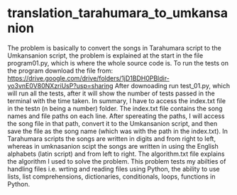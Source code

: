 # translation_tarahumara_to_umkansanion 
The problem is basically to convert the songs in Tarahumara script to the Umkansanion script, the problem is explained at the start in the file program01.py, which is where the whole source code is. To run the tests on the program download the file from: https://drive.google.com/drive/folders/1jD1BDH0PBldir-yo3vnE0V80NXzriUsP?usp=sharing  After downoading run test_01.py, which will run all the tests, after it will show the number of tests passed in the terminal with the time taken.
In summary, I have to access the index.txt file in the test*n* (n being a number) folder. The index.txt file contains the song names and file paths on each line. After spereating the paths, I will access the song file in that path, convert it to the Umkansanion script, and then save the file as the song name (which was with the path in the index.txt).
In Tarahumara scripts the songs are written in digits and from right to left, whereas in umknasanion scipt the songs are written in using the English alphabets (latin script) and from left to right. The algorithm.txt file explains the algorithm I used to solve the problem. 
This problem tests my abilties of handling files i.e. wrting and reading files using Python, the ability to use lists, list comprehensions, dictionaries, conditionals, loops, functions in Python.


